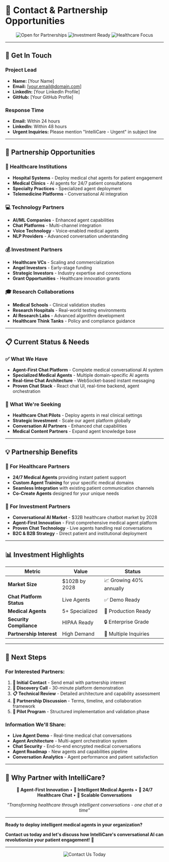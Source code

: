 # 📧 Contact & Partnership Opportunities

<div align="center">
  <img src="https://img.shields.io/badge/🤝-Open%20for%20Partnerships-brightgreen?style=for-the-badge" alt="Open for Partnerships"/>
  <img src="https://img.shields.io/badge/💼-Investment%20Ready-blue?style=for-the-badge" alt="Investment Ready"/>
  <img src="https://img.shields.io/badge/🏥-Healthcare%20Focus-red?style=for-the-badge" alt="Healthcare Focus"/>
</div>

---

## 🎯 **Get In Touch**

### **Project Lead**
- **Name:** [Your Name]
- **Email:** [your.email@domain.com]
- **LinkedIn:** [Your LinkedIn Profile]
- **GitHub:** [Your GitHub Profile]

### **Response Time**
- **Email:** Within 24 hours
- **LinkedIn:** Within 48 hours
- **Urgent Inquiries:** Please mention "IntelliCare - Urgent" in subject line

---

## 🤝 **Partnership Opportunities**

### 🏥 **Healthcare Institutions**
- **Hospital Systems** - Deploy medical chat agents for patient engagement
- **Medical Clinics** - AI agents for 24/7 patient consultations
- **Specialty Practices** - Specialized agent deployment
- **Telemedicine Platforms** - Conversational AI integration

### 💻 **Technology Partners**
- **AI/ML Companies** - Enhanced agent capabilities
- **Chat Platforms** - Multi-channel integration
- **Voice Technology** - Voice-enabled medical agents
- **NLP Providers** - Advanced conversation understanding

### 💰 **Investment Partners**
- **Healthcare VCs** - Scaling and commercialization
- **Angel Investors** - Early-stage funding
- **Strategic Investors** - Industry expertise and connections
- **Grant Opportunities** - Healthcare innovation grants

### 🎓 **Research Collaborations**
- **Medical Schools** - Clinical validation studies
- **Research Hospitals** - Real-world testing environments
- **AI Research Labs** - Advanced algorithm development
- **Healthcare Think Tanks** - Policy and compliance guidance

---

## 📋 **Current Status & Needs**

### ✅ **What We Have**
- **Agent-First Chat Platform** - Complete medical conversational AI system
- **Specialized Medical Agents** - Multiple domain-specific AI agents
- **Real-time Chat Architecture** - WebSocket-based instant messaging
- **Proven Chat Stack** - React chat UI, real-time backend, agent orchestration

### 🎯 **What We're Seeking**
- **Healthcare Chat Pilots** - Deploy agents in real clinical settings
- **Strategic Investment** - Scale our agent platform globally
- **Conversation AI Partners** - Enhanced chat capabilities
- **Medical Content Partners** - Expand agent knowledge base

---

## 💡 **Partnership Benefits**

### 🏥 **For Healthcare Partners**
- **24/7 Medical Agents** providing instant patient support
- **Custom Agent Training** for your specific medical domains
- **Seamless Integration** with existing patient communication channels
- **Co-Create Agents** designed for your unique needs

### 💼 **For Investment Partners**
- **Conversational AI Market** - $32B healthcare chatbot market by 2028
- **Agent-First Innovation** - First comprehensive medical agent platform
- **Proven Chat Technology** - Live agents handling real conversations
- **B2C & B2B Strategy** - Direct patient and institutional deployment

---

## 📊 **Investment Highlights**

| Metric | Value | Status |
|--------|-------|--------|
| **Market Size** | $102B by 2028 | 📈 Growing 40% annually |
| **Chat Platform Status** | Live Agents | ✅ Demo Ready |
| **Medical Agents** | 5+ Specialized | 🤖 Production Ready |
| **Security Compliance** | HIPAA Ready | 🔒 Enterprise Grade |
| **Partnership Interest** | High Demand | 🚀 Multiple Inquiries |

---

## 🚀 **Next Steps**

### **For Interested Partners:**

1. **📧 Initial Contact** - Send email with partnership interest
2. **📱 Discovery Call** - 30-minute platform demonstration
3. **📋 Technical Review** - Detailed architecture and capability assessment
4. **🤝 Partnership Discussion** - Terms, timeline, and collaboration framework
5. **🎯 Pilot Program** - Structured implementation and validation phase

### **Information We'll Share:**
- **Live Agent Demo** - Real-time medical chat conversations
- **Agent Architecture** - Multi-agent orchestration system
- **Chat Security** - End-to-end encrypted medical conversations
- **Agent Roadmap** - New agents and capabilities pipeline
- **Conversation Analytics** - Agent performance and patient satisfaction

---

## 🌟 **Why Partner with IntelliCare?**

<div align="center">

**💬 Agent-First Innovation** • **🤖 Intelligent Medical Agents** • **🏥 24/7 Healthcare Chat** • **🚀 Scalable Conversations**

*"Transforming healthcare through intelligent conversations - one chat at a time"*

</div>

---

**Ready to deploy intelligent medical agents in your organization?** 

**Contact us today and let's discuss how IntelliCare's conversational AI can revolutionize your patient engagement!** 💬

---

<div align="center">
  <img src="https://img.shields.io/badge/📧-Contact%20Us%20Today-brightgreen?style=for-the-badge" alt="Contact Us Today"/>
</div>